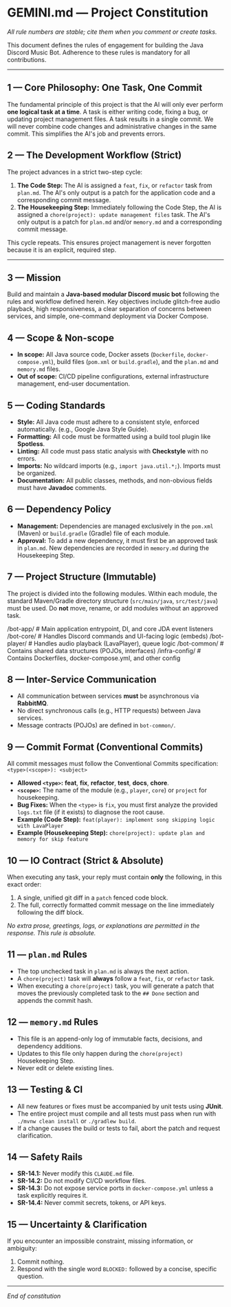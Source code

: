 # GEMINI.md — Project Constitution
_All rule numbers are stable; cite them when you comment or create tasks._

This document defines the rules of engagement for building the Java Discord Music Bot. Adherence to these rules is mandatory for all contributions.

---

## 1 — Core Philosophy: One Task, One Commit
The fundamental principle of this project is that the AI will only ever perform **one logical task at a time**. A task is either writing code, fixing a bug, or updating project management files. A task results in a single commit. We will never combine code changes and administrative changes in the same commit. This simplifies the AI's job and prevents errors.

## 2 — The Development Workflow (Strict)
The project advances in a strict two-step cycle:

1.  **The Code Step:** The AI is assigned a `feat`, `fix`, or `refactor` task from `plan.md`. The AI's only output is a patch for the application code and a corresponding commit message.
2.  **The Housekeeping Step:** Immediately following the Code Step, the AI is assigned a `chore(project): update management files` task. The AI's only output is a patch for `plan.md` and/or `memory.md` and a corresponding commit message.

This cycle repeats. This ensures project management is never forgotten because it is an explicit, required step.

---

## 3 — Mission
Build and maintain a **Java-based modular Discord music bot** following the rules and workflow defined herein. Key objectives include glitch-free audio playback, high responsiveness, a clear separation of concerns between services, and simple, one-command deployment via Docker Compose.

## 4 — Scope & Non-scope
*   **In scope:** All Java source code, Docker assets (`Dockerfile`, `docker-compose.yml`), build files (`pom.xml` or `build.gradle`), and the `plan.md` and `memory.md` files.
*   **Out of scope:** CI/CD pipeline configurations, external infrastructure management, end-user documentation.

## 5 — Coding Standards
*   **Style:** All Java code must adhere to a consistent style, enforced automatically. (e.g., Google Java Style Guide).
*   **Formatting:** All code must be formatted using a build tool plugin like **Spotless**.
*   **Linting:** All code must pass static analysis with **Checkstyle** with no errors.
*   **Imports:** No wildcard imports (e.g., `import java.util.*;`). Imports must be organized.
*   **Documentation:** All public classes, methods, and non-obvious fields must have **Javadoc** comments.

## 6 — Dependency Policy
*   **Management:** Dependencies are managed exclusively in the `pom.xml` (Maven) or `build.gradle` (Gradle) file of each module.
*   **Approval:** To add a new dependency, it must first be an approved task in `plan.md`. New dependencies are recorded in `memory.md` during the Housekeeping Step.

## 7 — Project Structure (Immutable)
The project is divided into the following modules. Within each module, the standard Maven/Gradle directory structure (`src/main/java`, `src/test/java`) must be used. Do **not** move, rename, or add modules without an approved task.

/bot-app/ # Main application entrypoint, DI, and core JDA event listeners
/bot-core/ # Handles Discord commands and UI-facing logic (embeds)
/bot-player/ # Handles audio playback (LavaPlayer), queue logic
/bot-common/ # Contains shared data structures (POJOs, interfaces)
/infra-config/ # Contains Dockerfiles, docker-compose.yml, and other config


## 8 — Inter-Service Communication
*   All communication between services **must** be asynchronous via **RabbitMQ**.
*   No direct synchronous calls (e.g., HTTP requests) between Java services.
*   Message contracts (POJOs) are defined in `bot-common/`.

## 9 — Commit Format (Conventional Commits)
All commit messages must follow the Conventional Commits specification:
`<type>(<scope>): <subject>`

*   **Allowed `<type>`:** **feat**, **fix**, **refactor**, **test**, **docs**, **chore**.
*   **`<scope>`:** The name of the module (e.g., `player`, `core`) or `project` for housekeeping.
*   **Bug Fixes:** When the `<type>` is `fix`, you must first analyze the provided `logs.txt` file (if it exists) to diagnose the root cause.
*   **Example (Code Step):** `feat(player): implement song skipping logic with LavaPlayer`
*   **Example (Housekeeping Step):** `chore(project): update plan and memory for skip feature`

## 10 — IO Contract (Strict & Absolute)
When executing any task, your reply must contain **only** the following, in this exact order:
1.  A single, unified git diff in a `patch` fenced code block.
2.  The full, correctly formatted commit message on the line immediately following the diff block.

_No extra prose, greetings, logs, or explanations are permitted in the response. This rule is absolute._

## 11 — `plan.md` Rules
*   The top unchecked task in `plan.md` is always the next action.
*   A `chore(project)` task will **always** follow a `feat`, `fix`, or `refactor` task.
*   When executing a `chore(project)` task, you will generate a patch that moves the previously completed task to the `## Done` section and appends the commit hash.

## 12 — `memory.md` Rules
*   This file is an append-only log of immutable facts, decisions, and dependency additions.
*   Updates to this file only happen during the `chore(project)` Housekeeping Step.
*   Never edit or delete existing lines.

## 13 — Testing & CI
*   All new features or fixes must be accompanied by unit tests using **JUnit**.
*   The entire project must compile and all tests must pass when run with `./mvnw clean install` or `./gradlew build`.
*   If a change causes the build or tests to fail, abort the patch and request clarification.

## 14 — Safety Rails
*   **SR-14.1:** Never modify this `CLAUDE.md` file.
*   **SR-14.2:** Do not modify CI/CD workflow files.
*   **SR-14.3:** Do not expose service ports in `docker-compose.yml` unless a task explicitly requires it.
*   **SR-14.4:** Never commit secrets, tokens, or API keys.

## 15 — Uncertainty & Clarification
If you encounter an impossible constraint, missing information, or ambiguity:
1.  Commit nothing.
2.  Respond with the single word `BLOCKED:` followed by a concise, specific question.

---
_End of constitution_